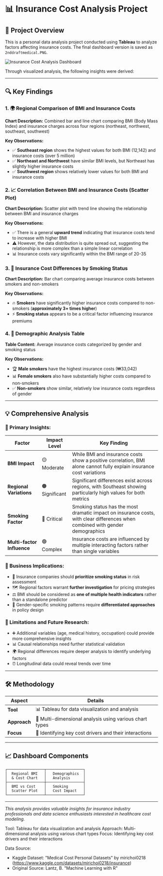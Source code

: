 # 📊 Insurance Cost Analysis Project

## 🎯 Project Overview
This is a personal data analysis project conducted using **Tableau** to analyze factors affecting insurance costs. The final dashboard version is saved as `2nddraftmedical.PNG`. 

![Insurance Cost Analysis Dashboard](insurance-cost-analysis/visuals/2nddraftmedical.PNG)

Through visualized analysis, the following insights were derived:

---

## 🔍 Key Findings

### 1. 🌍 Regional Comparison of BMI and Insurance Costs
**Chart Description:** Combined bar and line chart comparing BMI (Body Mass Index) and insurance charges across four regions (northeast, northwest, southeast, southwest)

**Key Observations:**
- ✅ **Southeast region** shows the highest values for both BMI (12,142) and insurance costs (over 5 million)
- ✅ **Northeast and Northwest** have similar BMI levels, but Northeast has slightly higher insurance costs
- ✅ **Southwest region** shows relatively lower values for both BMI and insurance costs

### 2. 📈 Correlation Between BMI and Insurance Costs (Scatter Plot)
**Chart Description:** Scatter plot with trend line showing the relationship between BMI and insurance charges

**Key Observations:**
- ✅ There is a general **upward trend** indicating that insurance costs tend to increase with higher BMI
- ⚠️ However, the data distribution is quite spread out, suggesting the relationship is more complex than a simple linear correlation
- 📊 Insurance costs vary significantly within the BMI range of 20-35

### 3. 🚬 Insurance Cost Differences by Smoking Status
**Chart Description:** Bar chart comparing average insurance costs between smokers and non-smokers

**Key Observations:**
- 🔥 **Smokers** have significantly higher insurance costs compared to non-smokers (**approximately 3+ times higher**)
- ⚡ **Smoking status** appears to be a critical factor influencing insurance premiums

### 4. 👥 Demographic Analysis Table
**Table Content:** Average insurance costs categorized by gender and smoking status

**Key Observations:**
- 🏆 **Male smokers** have the highest insurance costs (₩33,042)
- 📊 **Female smokers** also have substantially higher costs compared to non-smokers
- ✅ **Non-smokers** show similar, relatively low insurance costs regardless of gender

---

## 💡 Comprehensive Analysis

### 🎯 Primary Insights:

| Factor | Impact Level | Key Finding |
|--------|-------------|-------------|
| **BMI Impact** | 🟡 Moderate | While BMI and insurance costs show a positive correlation, BMI alone cannot fully explain insurance cost variations |
| **Regional Variations** | 🟠 Significant | Significant differences exist across regions, with Southeast showing particularly high values for both metrics |
| **Smoking Factor** | 🔴 Critical | Smoking status has the most dramatic impact on insurance costs, with clear differences when combined with gender demographics |
| **Multi-factor Influence** | 🟢 Complex | Insurance costs are influenced by multiple interacting factors rather than single variables |

### 🏢 Business Implications:
- 🎯 Insurance companies should **prioritize smoking status** in risk assessment
- 🗺️ Regional factors warrant **further investigation** for pricing strategies
- ⚖️ BMI should be considered as **one of multiple health indicators** rather than a standalone predictor
- 👫 Gender-specific smoking patterns require **differentiated approaches** in policy design

### 🔬 Limitations and Future Research:
- ➕ Additional variables (age, medical history, occupation) could provide more comprehensive insights
- 📊 Causal relationships need further statistical validation
- 🌍 Regional differences require deeper analysis to identify underlying factors
- ⏰ Longitudinal data could reveal trends over time

---

## 🛠️ Methodology

| Aspect | Details |
|--------|---------|
| **Tool** | 📊 Tableau for data visualization and analysis |
| **Approach** | 🔄 Multi-dimensional analysis using various chart types |
| **Focus** | 🎯 Identifying key cost drivers and their interactions |

---

## 📈 Dashboard Components

```
┌─────────────────┬─────────────────┐
│  Regional BMI   │   Demographics  │
│  & Cost Chart   │   Analysis      │
├─────────────────┼─────────────────┤
│  BMI vs Cost    │   Smoking       │
│  Scatter Plot   │   Cost Impact   │
└─────────────────┴─────────────────┘
```

---

*This analysis provides valuable insights for insurance industry professionals and data science enthusiasts interested in healthcare cost modeling.*

Tool: Tableau for data visualization and analysis
Approach: Multi-dimensional analysis using various chart types
Focus: Identifying key cost drivers and their interactions

Data Source: 
- Kaggle Dataset: "Medical Cost Personal Datasets" by mirichoi0218 
  (https://www.kaggle.com/datasets/mirichoi0218/insurance)
- Original Source: Lantz, B. "Machine Learning with R"
